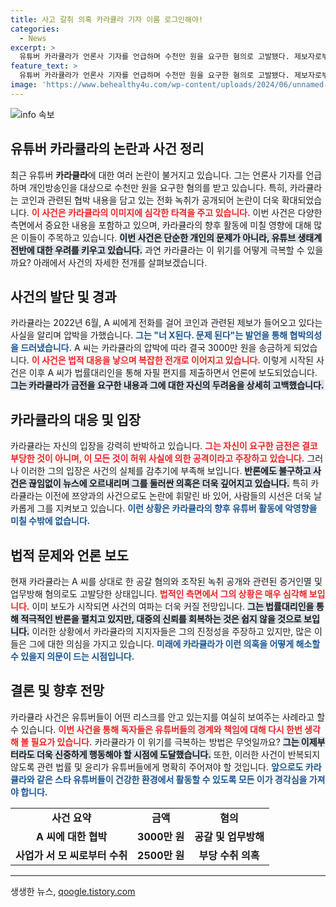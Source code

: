 ```yaml
---
title: 사고 갈취 의혹 카라큘라 기자 이름 로그인해야!
categories:
  - News
excerpt: >
  유튜버 카라큘라가 언론사 기자를 언급하며 수천만 원을 요구한 혐의로 고발됐다. 제보자로부터 3000만 원을 갈취하려 했다는 녹취록이 공개되며 논란이 확산 중이다.
feature_text: >
  유튜버 카라큘라가 언론사 기자를 언급하며 수천만 원을 요구한 혐의로 고발됐다. 제보자로부터 3000만 원을 갈취하려 했다는 녹취록이 공개되며 논란이 확산 중이다.
image: 'https://www.behealthy4u.com/wp-content/uploads/2024/06/unnamed-file.png'
---
```


<p><img src="https://www.behealthy4u.com/wp-content/uploads/2024/06/unnamed-file.png" alt="info 속보" /></p>

<h2 data-ke-size="size26">유튜버 카라큘라의 논란과 사건 정리</h2>

<p data-ke-size="size16">최근 유튜버 <b>카라큘라</b>에 대한 여러 논란이 불거지고 있습니다. 그는 언론사 기자를 언급하며 개인방송인을 대상으로 수천만 원을 요구한 혐의를 받고 있습니다. 특히, 카라큘라는 코인과 관련된 협박 내용을 담고 있는 전화 녹취가 공개되어 논란이 더욱 확대되었습니다. <b><span style="color: #ee2323;">이 사건은 카라큘라의 이미지에 심각한 타격을 주고 있습니다.</span></b> 이번 사건은 다양한 측면에서 중요한 내용을 포함하고 있으며, 카라큘라의 향후 활동에 미칠 영향에 대해 많은 이들이 주목하고 있습니다. <b><span style="background-color: #21538527;">이번 사건은 단순한 개인의 문제가 아니라, 유튜브 생태계 전반에 대한 우려를 키우고 있습니다.</span></b> 과연 카라큘라는 이 위기를 어떻게 극복할 수 있을까요? 아래에서 사건의 자세한 전개를 살펴보겠습니다.</p>

<h2 data-ke-size="size26">사건의 발단 및 경과</h2>

<p data-ke-size="size16">카라큘라는 2022년 6월, A 씨에게 전화를 걸어 코인과 관련된 제보가 들어오고 있다는 사실을 알리며 압박을 가했습니다. <b><span style="color: #1a5490;">그는 "너 X된다. 문제 된다"는 발언을 통해 협박의성을 드러냈습니다.</span></b> A 씨는 카라큘라의 압박에 따라 결국 3000만 원을 송금하게 되었습니다. <b><span style="color: #ee2323;">이 사건은 법적 대응을 낳으며 복잡한 전개로 이어지고 있습니다.</span></b> 이렇게 시작된 사건은 이후 A 씨가 법률대리인을 통해 자필 편지를 제출하면서 언론에 보도되었습니다. <b><span style="background-color: #21538527;">그는 카라큘라가 금전을 요구한 내용과 그에 대한 자신의 두려움을 상세히 고백했습니다.</span></b></p>

<h2 data-ke-size="size26">카라큘라의 대응 및 입장</h2>

<p data-ke-size="size16">카라큘라는 자신의 입장을 강력히 반박하고 있습니다. <b><span style="color: #ee2323;">그는 자신이 요구한 금전은 결코 부당한 것이 아니며, 이 모든 것이 허위 사실에 의한 공격이라고 주장하고 있습니다.</span></b> 그러나 이러한 그의 입장은 사건의 실체를 감추기에 부족해 보입니다. <b><span style="background-color: #21538527;">반론에도 불구하고 사건은 끊임없이 뉴스에 오르내리며 그를 둘러싼 의혹은 더욱 깊어지고 있습니다.</span></b> 특히 카라큘라는 이전에 쯔양과의 사건으로도 논란에 휘말린 바 있어, 사람들의 시선은 더욱 날카롭게 그를 지켜보고 있습니다. <b><span style="color: #1a5490;">이런 상황은 카라큘라의 향후 유튜버 활동에 악영향을 미칠 수밖에 없습니다.</span></b></p>

<h2 data-ke-size="size26">법적 문제와 언론 보도</h2>

<p data-ke-size="size16">현재 카라큘라는 A 씨를 상대로 한 공갈 혐의와 조작된 녹취 공개와 관련된 증거인멸 및 업무방해 혐의로도 고발당한 상태입니다. <b><span style="color: #ee2323;">법적인 측면에서 그의 상황은 매우 심각해 보입니다.</span></b> 이미 보도가 시작되면 사건의 여파는 더욱 커질 전망입니다. <b><span style="background-color: #21538527;">그는 법률대리인을 통해 적극적인 반론을 펼치고 있지만, 대중의 신뢰를 회복하는 것은 쉽지 않을 것으로 보입니다.</span></b> 이러한 상황에서 카라큘라의 지지자들은 그의 진정성을 주장하고 있지만, 많은 이들은 그에 대한 의심을 가지고 있습니다. <b><span style="color: #1a5490;">미래에 카라큘라가 이런 의혹을 어떻게 해소할 수 있을지 의문이 드는 시점입니다.</span></b></p>

<h2 data-ke-size="size26">결론 및 향후 전망</h2>

<p data-ke-size="size16">카라큘라 사건은 유튜버들이 어떤 리스크를 안고 있는지를 여실히 보여주는 사례라고 할 수 있습니다. <b><span style="color: #ee2323;">이번 사건을 통해 독자들은 유튜버들의 경계와 책임에 대해 다시 한번 생각해 볼 필요가 있습니다.</span></b> 카라큘라가 이 위기를 극복하는 방법은 무엇일까요? <b><span style="background-color: #21538527;">그는 이제부터라도 더욱 신중하게 행동해야 할 시점에 도달했습니다.</span></b> 또한, 이러한 사건이 반복되지 않도록 관련 법률 및 윤리가 유튜버들에게 명확히 주어져야 할 것입니다. <b><span style="color: #1a5490;">앞으로도 카라큘라와 같은 스타 유튜버들이 건강한 환경에서 활동할 수 있도록 모든 이가 경각심을 가져야 합니다.</span></b></p>

<table>
<tr>
<td style="text-align: center; height: 17px;"><b>사건 요약</b></td>
<td style="text-align: center; height: 17px;"><b>금액</b></td>
<td style="text-align: center; height: 17px;"><b>혐의</b></td>
</tr>
<tr>
<td style="text-align: center; height: 17px;"><b>A 씨에 대한 협박</b></td>
<td style="text-align: center; height: 17px;"><b>3000만 원</b></td>
<td style="text-align: center; height: 17px;"><b>공갈 및 업무방해</b></td>
</tr>
<tr>
<td style="text-align: center; height: 17px;"><b>사업가 서 모 씨로부터 수취</b></td>
<td style="text-align: center; height: 17px;"><b>2500만 원</b></td>
<td style="text-align: center; height: 17px;"><b>부당 수취 의혹</b></td>
</tr>
</table>

<hr>
생생한 뉴스, <a href="https://qoogle.tistory.com" rel="dofollow">qoogle.tistory.com</a>


